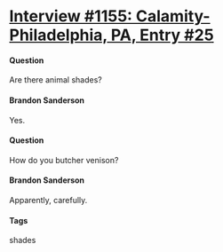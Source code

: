 # [Interview #1155: Calamity-Philadelphia, PA, Entry #25](https://www.theoryland.com/intvmain.php?i=1155#25)

#### Question

Are there animal shades?

#### Brandon Sanderson

Yes.

#### Question

How do you butcher venison?

#### Brandon Sanderson

Apparently, carefully.

#### Tags

shades

